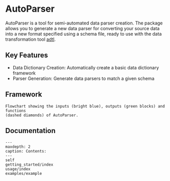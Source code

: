 # AutoParser
AutoParser is a tool for semi-automated data parser creation. The package allows you
to generate a new data parser for converting your source data into a new format specified
using a schema file, ready to use with the data transformation tool [adtl](https://adtl.readthedocs.io/en/latest/index.html).

## Key Features
- Data Dictionary Creation: Automatically create a basic data dictionary framework
- Parser Generation: Generate data parsers to match a given schema

## Framework

```{figure} images/flowchart.png
Flowchart showing the inputs (bright blue), outputs (green blocks) and functions
(dashed diamonds) of AutoParser.
```

## Documentation
```{toctree}
---
maxdepth: 2
caption: Contents:
---
self
getting_started/index
usage/index
examples/example
```